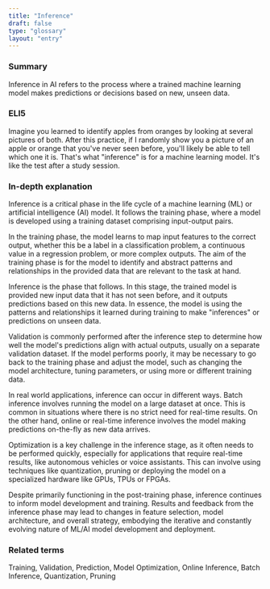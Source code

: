```yaml
---
title: "Inference"
draft: false
type: "glossary"
layout: "entry"
---
```


### Summary
Inference in AI refers to the process where a trained machine learning model makes predictions or decisions based on new, unseen data.

### ELI5
Imagine you learned to identify apples from oranges by looking at several pictures of both. After this practice, if I randomly show you a picture of an apple or orange that you've never seen before, you'll likely be able to tell which one it is. That's what "inference" is for a machine learning model. It's like the test after a study session.

### In-depth explanation
Inference is a critical phase in the life cycle of a machine learning (ML) or artificial intelligence (AI) model. It follows the training phase, where a model is developed using a training dataset comprising input-output pairs. 

In the training phase, the model learns to map input features to the correct output, whether this be a label in a classification problem, a continuous value in a regression problem, or more complex outputs. The aim of the training phase is for the model to identify and abstract patterns and relationships in the provided data that are relevant to the task at hand.

Inference is the phase that follows. In this stage, the trained model is provided new input data that it has not seen before, and it outputs predictions based on this new data. In essence, the model is using the patterns and relationships it learned during training to make "inferences" or predictions on unseen data.

Validation is commonly performed after the inference step to determine how well the model's predictions align with actual outputs, usually on a separate validation dataset. If the model performs poorly, it may be necessary to go back to the training phase and adjust the model, such as changing the model architecture, tuning parameters, or using more or different training data.

In real world applications, inference can occur in different ways. Batch inference involves running the model on a large dataset at once. This is common in situations where there is no strict need for real-time results. On the other hand, online or real-time inference involves the model making predictions on-the-fly as new data arrives.

Optimization is a key challenge in the inference stage, as it often needs to be performed quickly, especially for applications that require real-time results, like autonomous vehicles or voice assistants. This can involve using techniques like quantization, pruning or deploying the model on a specialized hardware like GPUs, TPUs or FPGAs.

Despite primarily functioning in the post-training phase, inference continues to inform model development and training. Results and feedback from the inference phase may lead to changes in feature selection, model architecture, and overall strategy, embodying the iterative and constantly evolving nature of ML/AI model development and deployment.

### Related terms
Training, Validation, Prediction, Model Optimization, Online Inference, Batch Inference, Quantization, Pruning
